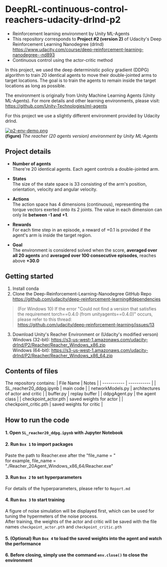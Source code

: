 # DeepRL-continuous-control-reachers-udacity-drlnd-p2


- Reinforcement learning environment by Unity ML-Agents
- This repository corresponds to **Project #2 (version 2)** of Udacity's Deep Reinforcement Learning Nanodegree (drlnd)\
  https://www.udacity.com/course/deep-reinforcement-learning-nanodegree--nd893
- Continuous control using the actor-critic method

In this project, we used the deep deterministic policy gradient (DDPG) algorithm to train 20 identical agents to move their double-jointed arms to target locations. The goal is to train the agents to remain inside the target locations as long as possible.

The environment is originally from Unity Machine Learning Agents (Unity ML-Agents). For more details and other learning environments, please visit:\
https://github.com/Unity-Technologies/ml-agents

For this project we use a slightly different environment provided by Udacity drlnd.

[![p2-env-demo.png](https://i.postimg.cc/Rh9ZfxND/p2-env-demo.png)](https://postimg.cc/8JKGQ3dR)\
**(figure)** *The reacher (20 agents version) environment by Unity ML-Agents*

## Project details

- **Number of agents**\
There're 20 identical agents. Each agent controls a double-jointed arm.

- **States**\
The size of the state space is 33 consisting of the arm's position, orientation, velocity and angular velocity.

- **Actions**\
The action space has 4 dimensions (continuous), representing the torque vectors exerted onto its 2 joints. The value in each dimension can only lie **between -1 and +1**.

- **Rewards**\
For each time step in an episode, a reward of +0.1 is provided if the agent's arm is inside the target region.

- **Goal**\
The environment is considered solved when the score, **averaged over all 20 agents** and **averaged over 100 consecutive episodes**, reaches above **+30.0**



## Getting started

1. Install conda
2. Clone the Deep-Reinforcement-Learning-Nanodegree GitHub Repo\
    https://github.com/udacity/deep-reinforcement-learning#dependencies
  
> (For Windows 10) If the error "Could not find a version that satisfies the requirement torch==0.4.0 (from unityagents==0.4.0)" occurs, please refer to this thread:\
    https://github.com/udacity/deep-reinforcement-learning/issues/13
  
3. Download Unity's Reacher Environment or (Udacity's modified verson)\
    Windows (32-bit): https://s3-us-west-1.amazonaws.com/udacity-drlnd/P2/Reacher/Reacher_Windows_x86.zip \
    Windows (64-bit): https://s3-us-west-1.amazonaws.com/udacity-drlnd/P2/Reacher/Reacher_Windows_x86_64.zip


## Contents of files

The repository contains:
| File Name | Notes |
| ----------- | ----------- |
| SL_reacher20_ddpg.ipynb | main code |
| networkModels.py | architectures of actor and critic |
| buffer.py | replay buffer |
| ddpgAgent.py | the agent class |
| checkpoint_actor.pth | saved weights for actor |
| checkpoint_critic.pth | saved weights for critic |

## How to run the code

#### 1. Open `SL_reacher20_ddpg.ipynb` with Jupyter Notebook
#### 2. Run `Box 1` to import packages
Paste the path to Reacher.exe after the "file_name = "\
for example, file_name = "./Reacher_20Agent_Windows_x86_64/Reacher.exe"
#### 3. Run `Box 2` to set hyperparameters
For details of the hyperparameters, please refer to `Report.md`
#### 4. Run `Box 3` to start training
A figure of noise simulation will be displayed first, which can be used for tuning the hypermeters of the noise process.\
After training, the weights of the actor and critic will be saved with the file names `checkpoint_actor.pth` and `checkpoint_critic.pth`
#### 5. (Optional) Run `Box 4` to load the saved weights into the agent and watch the performance
#### 6. Before closing, simply use the command `env.close()` to close the environment
